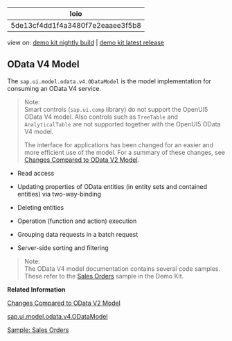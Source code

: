 <!-- loio5de13cf4dd1f4a3480f7e2eaaee3f5b8 -->

| loio |
| -----|
| 5de13cf4dd1f4a3480f7e2eaaee3f5b8 |

<div id="loio">

view on: [demo kit nightly build](https://openui5nightly.hana.ondemand.com/#/topic/5de13cf4dd1f4a3480f7e2eaaee3f5b8) | [demo kit latest release](https://openui5.hana.ondemand.com/#/topic/5de13cf4dd1f4a3480f7e2eaaee3f5b8)</div>

## OData V4 Model

The `sap.ui.model.odata.v4.ODataModel` is the model implementation for consuming an OData V4 service.

> Note:  
> Smart controls \(`sap.ui.comp` library\) do not support the OpenUI5 OData V4 model. Also controls such as `TreeTable` and `AnalyticalTable` are not supported together with the OpenUI5 OData V4 model.
> 
> The interface for applications has been changed for an easier and more efficient use of the model. For a summary of these changes, see [Changes Compared to OData V2 Model](Changes_Compared_to_OData_V2_Model_abd4d7c.md).

-   Read access

-   Updating properties of OData entities \(in entity sets and contained entities\) via two-way-binding

-   Deleting entities

-   Operation \(function and action\) execution

-   Grouping data requests in a batch request

-   Server-side sorting and filtering


> Note:  
> The OData V4 model documentation contains several code samples. These refer to the [Sales Orders](https://openui5.hana.ondemand.com/explored.html#/sample/sap.ui.core.sample.odata.v4.SalesOrders/preview) sample in the Demo Kit.

**Related Information**  


[Changes Compared to OData V2 Model](Changes_Compared_to_OData_V2_Model_abd4d7c.md)

[sap.ui.model.odata.v4.ODataModel](https://openui5.hana.ondemand.com/#docs/api/symbols/sap.ui.model.odata.v4.ODataModel.html)

[Sample: Sales Orders](https://openui5.hana.ondemand.com/explored.html#/sample/sap.ui.core.sample.odata.v4.SalesOrders/preview)

